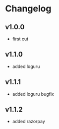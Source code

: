# Changelog

## v1.0.0

- first cut

## v1.1.0

- added loguru

## v1.1.1

- added loguru bugfix

## v1.1.2

- added razorpay
